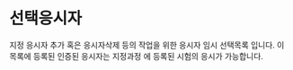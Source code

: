 # 선택응시자

지정 응시자 추가 혹은 응시자삭제 등의 작업을 위한 응시자 임시 선택목록 입니다. 이 목록에 등록된 인증된 응시자는 지정과정 에 등록된 시험의 응시가 가능합니다.

